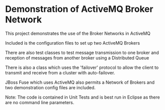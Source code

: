 # Demonstration of ActiveMQ Broker Network

This project demonstrates the use of the Broker Networks in ActiveMQ

Included is the configuration files to set up two ActiveMQ Brokers

There are also test classes to test message transmission to one broker and reception of messages from another broker using a Distributed Queue

There is also a class which uses the 'failover' protocol to allow the client to transmit and receive from a cluster with auto-failover.

JBoss Fuse which uses ActiveMQ also permits a Network of Brokers and two demonstration config files are included.

Note: The code is contained in Unit Tests and is best run in Eclipse as there are no command line parameters.

